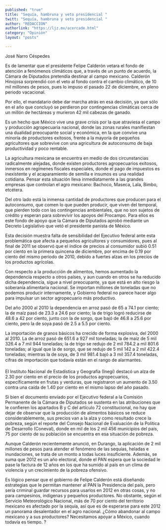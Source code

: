 ```yaml
---
published: "true"
title: "Sequía, hambruna y veto presidencial "
twitt: "Sequía, hambruna y veto presidencial "
author: "REDACCION"
authorlink: "https://ljz.mx/acercade.html"
category: "Opinión"
layout: "posts"

---
```



  José Narro Céspedes



  Es de lamentar que el presidente Felipe Calderón vetara el fondo de atención a fenómenos climáticos que, a través de un punto de acuerdo, la Cámara de Diputados pretendía destinar al campo mexicano. Calderón Hinojosa sorprendió con el veto al fondo contra el cambio climático, de 10 mil millones de pesos, pues lo impuso el pasado 22 de diciembre, en pleno periodo vacacional.



Por ello, el mandatario debe dar marcha atrás en esa decisión, ya que sólo en el año que concluyó se perdieron por contingencias climáticas cerca de un millón de hectáreas y murieron 42 mil cabezas de ganado.  

  Es un hecho que México vive una grave crisis por la que atraviesa el campo y producción agropecuaria nacional, donde las zonas rurales manifiestan una dualidad preocupante social y económica, en la que convive una minoría de productores exitosos, frente a la mayoría de pequeños agricultores que sobrevive con una agricultura de autoconsumo de baja productividad y poco rentable.



  La agricultura mexicana se encuentra en medio de dos circunstancias radicalmente alejadas, donde existen productores agropecuarios exitosos, inmersos en regímenes fiscales especiales, donde el pago de impuestos es inexistente y el acaparamiento de semilla e insumos es una realidad cotidiana. Pensar esta situación lleva inmediatamente a las grandes empresas que controlan el agro mexicano: Bachoco, Maseca, Lala, Bimbo, etcétera.



  Del otro lado está la inmensa cantidad de productores que producen para el autoconsumo, que comen lo que pueden producir, que viven del temporal, que pierden todo con las contingencias ambientales, que no son sujetos de crédito y esperan para sobrevivir los apoyos del Procampo. Para ellos es este fondo de apoyo que la Cámara de Diputados aprobó mediante un Decreto Legislativo que vetó el presidente panista de México.



  Esta decisión muestra falta de sensibilidad del Ejecutivo federal ante esta problemática que afecta a pequeños agricultores y consumidores, pues al final de 2011 se observó que el índice de precios al consumidor subió 0.51 por ciento en la primera quincena de diciembre, por encima de 0.19 por ciento del mismo periodo de 2010, debido a fuertes alzas en los precios de los productos agrícolas.



  Con respecto a la producción de alimentos, hemos aumentado la dependencia respecto a otros países, y aun cuando en otros se ha reducido dicha dependencia, sigue a nivel preocupante, ya que está en alto riesgo la soberanía alimentaria nacional. Se importan millones de toneladas que no podemos producir internamente, y Gobierno federal no parece hacer algo para impulsar un sector agropecuario más productivo.



  Del año 2000 al 2010 la dependencia en arroz pasó de 65 a 74.1 por ciento; la de maíz pasó de 23.3 a 24.6 por ciento; la de trigo logró reducirse de 48.6 a 42 por ciento, junto con la de sorgo, que bajó de 46.8 a 25.6 por ciento, pero la de soya pasó de 2.5 a 5.5 por ciento.



  La importación de granos básicos ha crecido de forma explosiva, del 2000 al 2010. La de arroz pasó de 651.6 a 927 mil toneladas; la de maíz de 5 mil 326.4 a 7 mil 944 toneladas; la de trigo se redujo de 2 mil 784.2 a mil 801.6 toneladas; al igual que la de sorgo, que se redujo de 5 mil 142 a 2 mil 422.4 toneladas; mientras la de soya, de 3 mil 981.4 bajó a 3 mil 357.4 toneladas, cifras de importación que todavía están en el rango de alarmantes.



  El Instituto Nacional de Estadística y Geografía (Inegi) destacó un alza de 2.30 por ciento en el precio de los productos agropecuarios, específicamente en frutas y verduras, que registraron un aumento de 3.50 contra una caída de 1.40 por ciento en el mismo lapso del año pasado.



  Si bien el documento enviado por el Ejecutivo federal a la Comisión Permanente de la Cámara de Diputados se sustenta en las atribuciones que le confieren los apartados B y C del artículo 72 constitucional, no hay que dejar de observar que la producción de alimentos básicos se reduce considerablemente, sus precios van a la alza y como resultado crece la pobreza, según el reporte del Consejo Nacional de Evaluación de la Política de Desarrollo (Coneval), donde en mil de los 2 mil 456 municipios del país, 75 por ciento de su población se encuentra en esa situación de pobreza.



  Aunque Calderón recientemente anunció, en Durango, la aplicación de 2 mil millones de pesos para atender el fenómeno de las sequías, heladas e inundaciones, se trata de un monto a todas luces insuficiente. Además, se suma que 2012 es un año electoral, donde el PAN espera que la sociedad le pase la factura de 12 años en los que ha sumido al país en un clima de violencia y un crecimiento de la pobreza ofensivo.



  Es lógico pensar que el gobierno de Felipe Calderón está diseñando estrategias que le permitan mantener al PAN la Presidencia del país, pero sería criminal guardar recursos para usarlos en 2012 en otras cosas, y no para campesinos, indígenas y pequeños productores. No obstante, según el Servicio Meteorológico Nacional, más de 70 por ciento del territorio mexicano es afectado por la sequía, así que es de esperarse para este 2012 un panorama desalentador en el agro nacional. ¿Cómo abandonar al campo mexicano y a sus productores? Necesitamos apoyar a México, cuando todavía es tiempo. ?

